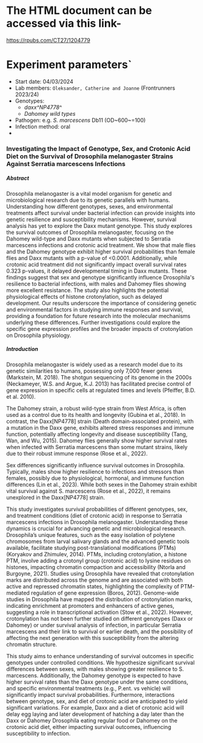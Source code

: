 # The HTML document can be accessed via this link-

https://rpubs.com/CT27/1204779

# Experiment parameters`

* Start date: 04/03/2024
* Lab members: `Oleksander, Catherine and Joanne` (Frontrunners 2023/24)
* Genotypes:
    * _daxx^NP4778^_
    * _Dahomey wild types_
* Pathogen: e.g. _S. marcescens_ Db11 (OD~600~=100)
* Infection method: oral
* 
### Investigating the Impact of Genotype, Sex, and Crotonic Acid Diet on the Survival of Drosophila melanogaster Strains Against Serratia marcescens Infections

##### Abstract

Drosophila melanogaster is a vital model organism for genetic and microbiological research due to its genetic parallels with humans. Understanding how different genotypes, sexes, and environmental treatments affect survival under bacterial infection can provide insights into genetic resilience and susceptibility mechanisms. However, survival analysis has yet to explore the Daxx mutant genotype. This study explores the survival outcomes of Drosophila melanogaster, focusing on the Dahomey wild-type and Daxx mutants when subjected to Serratia marcescens infections and crotonic acid treatment. We show that male flies and the Dahomey genotype exhibit higher survival probabilities than female flies and Daxx mutants with a p-value of <0.0001.
Additionally, while crotonic acid treatment did not significantly impact overall survival rates  0.323 p-values, it delayed developmental timing in Daxx mutants. These findings suggest that sex and genotype significantly influence Drosophila's resilience to bacterial infections, with males and Dahomey flies showing more excellent resistance. The study also highlights the potential physiological effects of histone crotonylation, such as delayed development. Our results underscore the importance of considering genetic and environmental factors in studying immune responses and survival, providing a foundation for future research into the molecular mechanisms underlying these differences. Further investigations could explore the specific gene expression profiles and the broader impacts of crotonylation on Drosophila physiology.

##### Introduction

Drosophila melanogaster is widely used as a research model due to its genetic similarities to humans, possessing only 7,000 fewer genes (Markstein, M. 2018). The shotgun sequencing of its genome in the 2000s (Neckameyer, W.S. and Argue, K.J. 2013) has facilitated precise control of gene expression in specific cells at regulated times and levels (Pfeiffer, B.D. et al. 2010).

The Dahomey strain, a robust wild-type strain from West Africa, is often used as a control due to its health and longevity (Gubina et al., 2018). In contrast, the Daxx[NP4778] strain  (Death domain-associated protein), with a mutation in the Daxx gene, exhibits altered stress responses and immune function, potentially affecting longevity and disease susceptibility (Tang, Wan, and Wu, 2015). Dahomey flies generally show higher survival rates when infected with Serratia marcescens than some mutant strains, likely due to their robust immune response (Rose et al., 2022).

Sex differences significantly influence survival outcomes in Drosophila. Typically, males show higher resilience to infections and stressors than females, possibly due to physiological, hormonal, and immune function differences (Lin et al., 2023). While both sexes in the Dahomey strain exhibit vital survival against S. marcescens (Rose et al., 2022), it remains unexplored in the Daxx[NP4778] strain.

This study investigates survival probabilities of different genotypes, sex, and treatment conditions (diet of crotonic acid) in response to Serratia marcescens infections in Drosophila melanogaster. Understanding these dynamics is crucial for advancing genetic and microbiological research.
Drosophila’s unique features, such as the easy isolation of polytene chromosomes from larval salivary glands and the advanced genetic tools available, facilitate studying post-translational modifications (PTMs)(Koryakov and Zhimulev, 2014). PTMs, including crotonylation, a histone PTM, involve adding a crotonyl group (crotonic acid) to lysine residues on histones, impacting chromatin compaction and accessibility (Ntorla and Burgoyne, 2021). Studies using Drosophila have revealed that crotonylation marks are distributed across the genome and are associated with both active and repressed chromatin states, highlighting the complexity of PTM-mediated regulation of gene expression (Boros, 2012).
 Genome-wide studies in Drosophila have mapped the distribution of crotonylation marks, indicating enrichment at promoters and enhancers of active genes, suggesting a role in transcriptional activation (Stow et al., 2022). However, crotonylation has not been further studied on different genotypes (Daxx or Dahomey) or under survival analysis of infection, in particular Serratia marcescens and their link to survival or earlier death, and the possibility of affecting the next generation with this susceptibility from the altering chromatin structure.

This study aims to enhance understanding of survival outcomes in specific genotypes under controlled conditions. We hypothesize significant survival differences between sexes, with males showing greater resilience to S. marcescens. Additionally, the Dahomey genotype is expected to have higher survival rates than the Daxx genotype under the same conditions, and specific environmental treatments (e.g., P.ent. vs vehicle) will significantly impact survival probabilities. Furthermore, interactions between genotype, sex, and diet of crotonic acid are anticipated to yield significant variations. For example, Daxx and a diet of crotonic acid will delay egg laying and later development of hatching a day later than the Daxx or Dahomey Drosophila eating regular food or Dahomey on the crotonic acid diet, either impacting survival outcomes, influencing susceptibility to infection.
